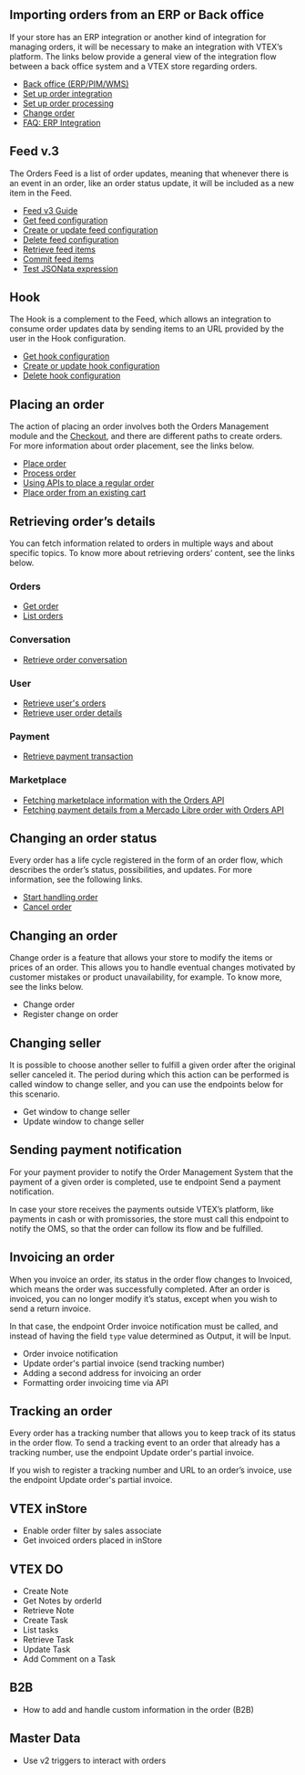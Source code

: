 <OverviewCard icon='Integration'>

  ## Importing orders from an ERP or Back office
  
  If your store has an ERP integration or another kind of integration for managing orders, it will be necessary to make an integration with VTEX’s platform. The links below provide a general view of the integration flow between a back office system and a VTEX store regarding orders.
  - [Back office (ERP/PIM/WMS)](https://developers.vtex.com/vtex-rest-api/docs/erp-integration-guide)
  - [Set up order integration](https://developers.vtex.com/vtex-rest-api/docs/erp-integration-set-up-order-integration)
  - [Set up order processing](https://developers.vtex.com/vtex-rest-api/docs/erp-integration-set-up-order-processing)
  - [Change order](https://developers.vtex.com/vtex-rest-api/docs/change-order)
  - [FAQ: ERP Integration](https://developers.vtex.com/vtex-rest-api/docs/faq-erp-integration)

</OverviewCard>

<OverviewCard icon='SearchList'>

## Feed v.3
  
The Orders Feed is a list of order updates, meaning that whenever there is an event in an order, like an order status update, it will be included as a new item in the Feed.
  
- [Feed v3 Guide](https://developers.vtex.com/vtex-rest-api/docs/orders-feed)
- [Get feed configuration](https://developers.vtex.com/vtex-rest-api/reference/getfeedconfiguration)
- [Create or update feed configuration](https://developers.vtex.com/vtex-rest-api/reference/feedconfiguration)
- [Delete feed configuration](https://developers.vtex.com/vtex-rest-api/reference/feedconfigurationdelete)
- [Retrieve feed items](https://developers.vtex.com/vtex-rest-api/reference/getfeedorderstatus1)
- [Commit feed items](https://developers.vtex.com/vtex-rest-api/reference/commititemfeedorderstatus)
- [Test JSONata expression](https://developers.vtex.com/vtex-rest-api/reference/testjsonataexpression)

</OverviewCard>

<OverviewCard icon='FileConfiguration'>

## Hook

The Hook is a complement to the Feed, which allows an integration to consume order updates data by sending items to an URL provided by the user in the Hook configuration.

- [Get hook configuration](https://developers.vtex.com/vtex-rest-api/reference/gethookconfiguration)
- [Create or update hook configuration](https://developers.vtex.com/vtex-rest-api/reference/hookconfiguration)
- [Delete hook configuration](https://developers.vtex.com/vtex-rest-api/reference/deletehookconfiguration)

</OverviewCard>

<OverviewCard icon='Cart'>

## Placing an order

The action of placing an order involves both the Orders Management module and the [Checkout](https://developers.vtex.com/vtex-rest-api/docs/checkout-overview), and there are different paths to create orders. For more information about order placement, see the links below.

- [Place order](https://developers.vtex.com/vtex-rest-api/reference/placeorder)
- [Process order](https://developers.vtex.com/vtex-rest-api/reference/processorder)
- [Using APIs to place a regular order](https://developers.vtex.com/vtex-rest-api/docs/using-apis-to-place-a-regular-order)
- [Place order from an existing cart](https://developers.vtex.com/vtex-rest-api/reference/placeorderfromexistingorderform)

</OverviewCard>

<OverviewCard icon='SearchDetails'>

## Retrieving order’s details

You can fetch information related to orders in multiple ways and about specific topics. To know more about retrieving orders’ content, see the links below.

### Orders

- [Get order](https://developers.vtex.com/vtex-rest-api/reference/getorder)
- [List orders](https://developers.vtex.com/vtex-rest-api/reference/listorders)

### Conversation

- [Retrieve order conversation](https://developers.vtex.com/vtex-rest-api/reference/getconversation)

### User

- [Retrieve user's orders](https://developers.vtex.com/vtex-rest-api/reference/userorderslist)
- [Retrieve user order details](https://developers.vtex.com/vtex-rest-api/reference/userorderdetails)

### Payment

- [Retrieve payment transaction](https://developers.vtex.com/vtex-rest-api/reference/getpaymenttransaction)

### Marketplace

- [Fetching marketplace information with the Orders API](https://developers.vtex.com/vtex-rest-api/docs/get-marketplace-data-orders-api)
- [Fetching payment details from a Mercado Libre order with Orders API](https://developers.vtex.com/vtex-rest-api/docs/get-payment-data-mercado-libre-orders-api)

</OverviewCard>

<OverviewCard icon='ChangeCart'>

## Changing an order status

Every order has a life cycle registered in the form of an order flow, which describes the order’s status, possibilities, and updates. For more information, see the following links.
- [Start handling order](https://developers.vtex.com/vtex-rest-api/reference/starthandling)
- [Cancel order](https://developers.vtex.com/vtex-rest-api/reference/cancelorder)

</OverviewCard>

<OverviewCard icon='ChangeCart'>

## Changing an order

Change order is a feature that allows your store to modify the items or prices of an order. This allows you to handle eventual changes motivated by customer mistakes or product unavailability, for example. To know more, see the links below.
- Change order
- Register change on order

</OverviewCard>

<OverviewCard icon='ToStore'>

## Changing seller

It is possible to choose another seller to fulfill a given order after the original seller canceled it. The period during which this action can be performed is called window to change seller, and you can use the endpoints below for this scenario.

- Get window to change seller
- Update window to change seller

</OverviewCard>

<OverviewCard icon='PaymentHand'>

## Sending payment notification

For your payment provider to notify the Order Management System that the payment of a given order is completed, use te endpoint Send a payment notification.

In case your store receives the payments outside VTEX’s platform, like payments in cash or with promissories, the store must call this endpoint to notify the OMS, so that the order can follow its flow and be fulfilled.

</OverviewCard>

<OverviewCard icon='Integration'>

## Invoicing an order

When you invoice an order, its status in the order flow changes to Invoiced, which means the order was successfully completed. After an order is invoiced, you can no longer modify it’s status, except when you wish to send a return invoice.

In that case, the endpoint Order invoice notification must be called, and instead of having the field `type` value determined as Output, it will be Input.

- Order invoice notification
- Update order's partial invoice (send tracking number)
- Adding a second address for invoicing an order
- Formatting order invoicing time via API

</OverviewCard>

<OverviewCard icon='GlobeCart'>

## Tracking an order

Every order has a tracking number that allows you to keep track of its status in the order flow. To send a tracking event to an order that already has a tracking number, use the endpoint Update order's partial invoice.

If you wish to register a tracking number and URL to an order’s invoice, use the endpoint Update order's partial invoice.

</OverviewCard>

<OverviewCard icon='StoreCart'>

## VTEX inStore

- Enable order filter by sales associate
- Get invoiced orders placed in inStore

</OverviewCard>

<OverviewCard icon='List'>

## VTEX DO

- Create Note
- Get Notes by orderId
- Retrieve Note
- Create Task
- List tasks
- Retrieve Task
- Update Task
- Add Comment on a Task

</OverviewCard>

<OverviewCard icon='Blocks'>

## B2B

- How to add and handle custom information in the order (B2B)

</OverviewCard>

<OverviewCard icon='StoreData'>

## Master Data

- Use v2 triggers to interact with orders

</OverviewCard>
